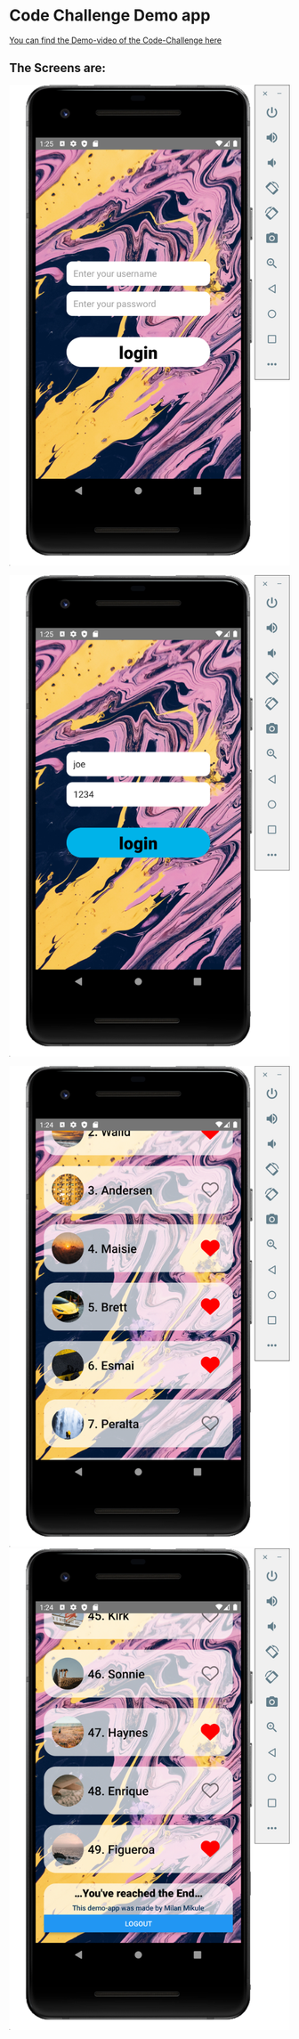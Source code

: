 # Code Challenge Demo app

[You can find the Demo-video of the Code-Challenge here
](https://vimeo.com/668445204 "Demonstration video of the simple app flow")


## The Screens are:
![This Screenshots demonstrates the clean log in window.](./src/Assets/DemonstrationAssets/CleanLogInScreen.png)

![This screenshot shows the credentials to log in.](./src/Assets/DemonstrationAssets/LogInWithUserCredentials.png)

![This Screenshots shows the FlatList in action.](./src/Assets/DemonstrationAssets/FlatListInUse.png)
![You can see the end of the FlatList and their is at the bottom the logout button.](./src/Assets/DemonstrationAssets/FlatListAtTheBottom.png)
